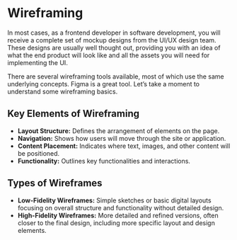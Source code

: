 # Wireframing
In most cases, as a frontend developer in software development, you will receive a complete set of mockup designs from the UI/UX design team. These designs are usually well thought out, providing you with an idea of what the end product will look like and all the assets you will need for implementing the UI.

There are several wireframing tools available, most of which use the same underlying concepts. Figma is a great tool. Let’s take a moment to understand some wireframing basics.

## Key Elements of Wireframing
- **Layout Structure:** Defines the arrangement of elements on the page.
- **Navigation:** Shows how users will move through the site or application.
- **Content Placement:** Indicates where text, images, and other content will be positioned.
- **Functionality:** Outlines key functionalities and interactions.

## Types of Wireframes
- **Low-Fidelity Wireframes:** Simple sketches or basic digital layouts focusing on overall structure and functionality without detailed design.
- **High-Fidelity Wireframes:** More detailed and refined versions, often closer to the final design, including more specific layout and design elements.
